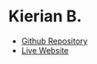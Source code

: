 # Kierian B.

- [Github Repository](https://github.com/KierianAren/finalproject)
- [Live Website]()

